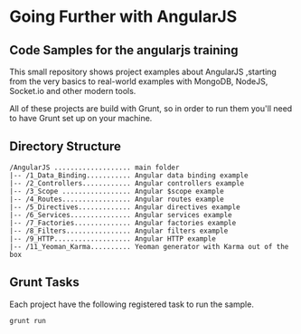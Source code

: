 # Going Further with AngularJS #

## Code Samples for the angularjs training ##


This small repository shows project examples about AngularJS ,starting from the very basics to real-world examples with MongoDB, NodeJS, Socket.io and other modern tools.

All of these projects are build with Grunt, so in order to run them you'll need to have Grunt set up on your machine.


## Directory Structure ##

	/AngularJS ................... main folder
	|-- /1_Data_Binding........... Angular data binding example
	|-- /2_Controllers............ Angular controllers example
	|-- /3_Scope ................. Angular $scope example
	|-- /4_Routes................. Angular routes example
	|-- /5_Directives............. Angular directives example
	|-- /6_Services............... Angular services example
	|-- /7_Factories.............. Angular factories example
	|-- /8_Filters................ Angular filters example
	|-- /9_HTTP................... Angular HTTP example
	|-- /11_Yeoman_Karma.......... Yeoman generator with Karma out of the box


## Grunt Tasks ##
 
Each project have the following registered task to run the sample.

    grunt run
